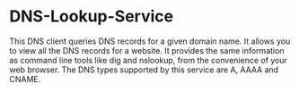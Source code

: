 # DNS-Lookup-Service
This DNS client queries DNS records for a given domain name. It allows you to view all the DNS records for a website. It provides the same information as command line tools like dig and nslookup, from the convenience of your web browser.
The DNS types supported by this service are A, AAAA and CNAME. 
